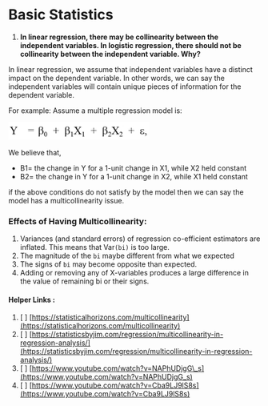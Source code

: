 # Basic Statistics

1. **In linear regression, there may be collinearity between the independent variables. In logistic regression, there should not be collinearity between the independent variable. Why?**

In linear regression, we assume that independent variables have a distinct impact on the dependent variable. In other words, we can say the independent variables will contain unique pieces of information for the dependent variable.

For example: Assume a multiple regression model is:

![](.gitbook/assets/image%20%281%29.png)

We believe that,

* B1= the change in Y for a 1-unit change in X1, while X2 held constant
* B2= the change in Y for a 1-unit change in X2, while X1 held constant

if the above conditions do not satisfy by the model then we can say the model has a multicollinearity issue.

### Effects of Having Multicollinearity:

1. Variances \(and standard errors\) of regression co-efficient estimators are inflated. This means that Var`(bi)` is too large.
2. The magnitude of the `bi` maybe different from what we expected
3. The signs of `bi` may become opposite than expected. 
4. Adding or removing any of X-variables produces a large difference in the value of remaining bi or their signs. 

#### Helper Links :

1. [ ] [https://statisticalhorizons.com/multicollinearity](https://statisticalhorizons.com/multicollinearity)
2. [ ] [https://statisticsbyjim.com/regression/multicollinearity-in-regression-analysis/](https://statisticsbyjim.com/regression/multicollinearity-in-regression-analysis/)
3. [ ] [https://www.youtube.com/watch?v=NAPhUDjgG\_s](https://www.youtube.com/watch?v=NAPhUDjgG_s)
4. [ ] [https://www.youtube.com/watch?v=Cba9LJ9lS8s](https://www.youtube.com/watch?v=Cba9LJ9lS8s)

## 

